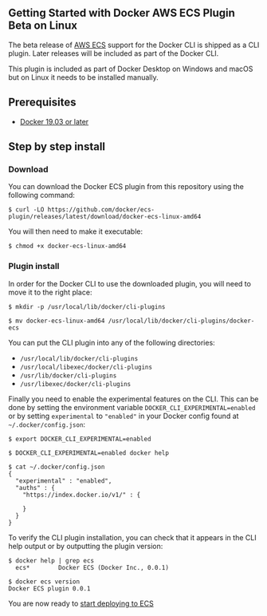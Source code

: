 Getting Started with Docker AWS ECS Plugin Beta on Linux
--------------------------------------------------------

The beta release of [AWS ECS](https://aws.amazon.com/ecs/) support for the
Docker CLI is shipped as a CLI plugin. Later releases will be included as part
of the Docker CLI.

This plugin is included as part of Docker Desktop on Windows and macOS but on
Linux it needs to be installed manually.

## Prerequisites

* [Docker 19.03 or later](https://docs.docker.com/get-docker/)

## Step by step install

### Download

You can download the Docker ECS plugin from this repository using the following
command:

```console
$ curl -LO https://github.com/docker/ecs-plugin/releases/latest/download/docker-ecs-linux-amd64
```

You will then need to make it executable:

```console
$ chmod +x docker-ecs-linux-amd64
```

### Plugin install

In order for the Docker CLI to use the downloaded plugin, you will need to move
it to the right place:

```console
$ mkdir -p /usr/local/lib/docker/cli-plugins

$ mv docker-ecs-linux-amd64 /usr/local/lib/docker/cli-plugins/docker-ecs
```

You can put the CLI plugin into any of the following directories:

* `/usr/local/lib/docker/cli-plugins`
* `/usr/local/libexec/docker/cli-plugins`
* `/usr/lib/docker/cli-plugins`
* `/usr/libexec/docker/cli-plugins`

Finally you need to enable the experimental features on the CLI. This can be
done by setting the environment variable `DOCKER_CLI_EXPERIMENTAL=enabled` or by
setting `experimental` to `"enabled"` in your Docker config found at
`~/.docker/config.json`:

```console
$ export DOCKER_CLI_EXPERIMENTAL=enabled

$ DOCKER_CLI_EXPERIMENTAL=enabled docker help

$ cat ~/.docker/config.json
{
  "experimental" : "enabled",
  "auths" : {
    "https://index.docker.io/v1/" : {

    }
  }
}
```

To verify the CLI plugin installation, you can check that it appears in the CLI
help output or by outputting the plugin version:

```console
$ docker help | grep ecs
  ecs*        Docker ECS (Docker Inc., 0.0.1)

$ docker ecs version
Docker ECS plugin 0.0.1
```

You are now ready to [start deploying to ECS](https://docs.docker.com/engine/context/ecs-integration/)
